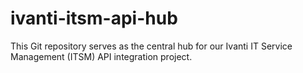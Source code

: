 # ivanti-itsm-api-hub
This Git repository serves as the central hub for our Ivanti IT Service Management (ITSM) API integration project. 
